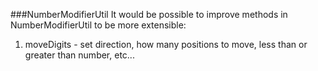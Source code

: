 ###NumberModifierUtil
It would be possible to improve methods in NumberModifierUtil to be more extensible:
1) moveDigits - set direction, how many positions to move, less than or greater than number, etc...
